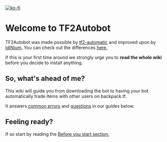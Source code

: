 [![ko-fi](https://www.ko-fi.com/img/githubbutton_sm.svg)](https://ko-fi.com/L3L02PSYG)

# Welcome to TF2Autobot
TF2Autobot was made possible by [tf2-automatic](https://github.com/Nicklason/tf2-automatic) and improved upon by [IdiNium.](http://github.com/idinium96/) You can check out the differences [here.](/Differences-between-TF2Autobot-and-tf2-automatic)

If this is your first time around we strongly urge you to **read the whole wiki** before you decide to install anything.

## So, what's ahead of me?
This wiki will guide you from downloading the bot to having your bot automatically trade items with other users on backpack.tf.

It answers [common errors](/Common-Errors) and [questions](/FAQ) in our guides below.

## Feeling ready?
If so start by reading the [Before you start section.](/Before-you-start)